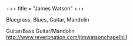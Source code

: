 +++
title = "James Watson"
+++

Bluegrass, Blues, Guitar, Mandolin

<!--more-->

Guitar/Bass
Guitar/Mandolin
http://www.reverbnation.com/jimwatsonchapelhill
